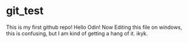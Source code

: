 # git_test
This is my first github repo!
Hello Odin!
Now Editing this file on windows, this is confusing, but I am kind of getting a hang of it. ikyk.
